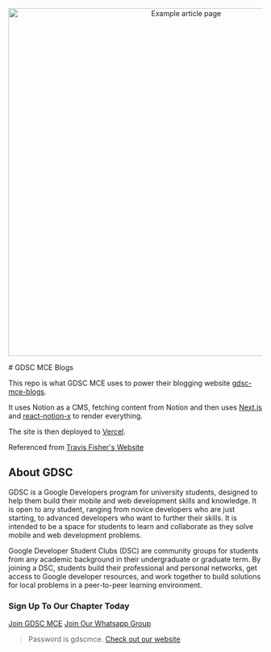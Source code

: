 
<p align="center">
  <a href="https://transitivebullsh.it/nextjs-notion-starter-kit">
    <img alt="Example article page" src="https://ssfy.io/https%3A%2F%2Fwww.notion.so%2Fimage%2Fhttps%253A%252F%252Fs3-us-west-2.amazonaws.com%252Fsecure.notion-static.com%252Fd147d76c-28a4-4cdd-a503-2d6bcc50a787%252Ftransitivebullsh.it__(5)-opt.jpg%3Ftable%3Dblock%26id%3D5b87b717-ca5b-49da-b17c-12c3eab1644a%26cache%3Dv2" width="689">
  </a>
</p>
# GDSC MCE Blogs

This repo is what GDSC MCE uses to power their blogging website [gdsc-mce-blogs](https://gdsc-mce-blogs.com).

It uses Notion as a CMS, fetching content from Notion and then uses [Next.js](https://nextjs.org/) and [react-notion-x](https://github.com/NotionX/react-notion-x) to render everything.

The site is then deployed to [Vercel](http://vercel.com).

Referenced from [Travis Fisher's Website](https://transitivebullsh.it)


## About GDSC

GDSC is a Google Developers program for university students, designed to help them build their mobile and web development skills and knowledge. It is open to any student, ranging from novice developers who are just starting, to advanced developers who want to further their skills. It is intended to be a space for students to learn and collaborate as they solve mobile and web development problems.

Google Developer Student Clubs (DSC) are community groups for students from any academic background in their undergraduate or graduate term. By joining a DSC, students build their professional and personal networks, get access to Google developer resources, and work together to build solutions for local problems in a peer-to-peer learning environment.


### Sign Up To Our Chapter Today

[Join GDSC MCE](bit.ly/gdsc-mce-chapter-join)
[Join Our Whatsapp Group](bit.ly/gdsc-mce-whcg) 
> Password is gdscmce.
[Check out our website](https://gdscmce-main.web.app/) 



